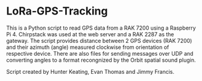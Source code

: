 # LoRa-GPS-Tracking
This is a Python script to read GPS data from a RAK 7200 using a Raspberry Pi 4. Chirpstack was used at the web server and a RAK 2287 as the gateway. The script provides distance between 2 GPS devices (RAK 7200) and their azimuth (angle) measured clockwise from orientation of respective device. There are also files for sending messages over UDP and converting angles to a format recongnized by the Orbit spatial sound plugin.

Script created by Hunter Keating, Evan Thomas and Jimmy Francis.
